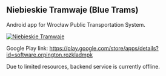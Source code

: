 ## Niebieskie Tramwaje (Blue Trams)

Android app for Wrocław Public Transportation System.

[![Niebieskie Tramwaje](https://i.imgur.com/dzokF0C.png)](https://www.youtube.com/watch?v=wewde0zmNd4 "Niebieskie Tramwaje")

Google Play link: https://play.google.com/store/apps/details?id=software.orpington.rozkladmpk

Due to limited resources, backend service is currently offline.

